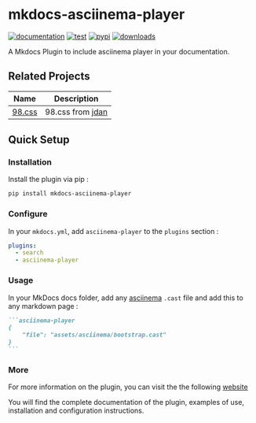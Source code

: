 # mkdocs-asciinema-player

[![documentation](https://img.shields.io/badge/docs-mkdocs--asciinema--player-blue.svg?style=flat)](https://pa-decarvalho.github.io/mkdocs-asciinema-player/)
[![test](https://github.com/pa-decarvalho/mkdocs-asciinema-player/workflows/test/badge.svg)](https://github.com/pa-decarvalho/mkdocs-asciinema-player/actions)
[![pypi](https://img.shields.io/pypi/v/mkdocs-asciinema-player.svg)](https://pypi.org/project/mkdocs-asciinema-player/)
[![downloads](https://img.shields.io/pypi/dm/mkdocs-asciinema-player.svg)](https://pypi.org/project/mkdocs-asciinema-player/)

A Mkdocs Plugin to include asciinema player in your documentation.

## Related Projects

| Name                                                                                            | Description                                                            |
|-------------------------------------------------------------------------------------------------|------------------------------------------------------------------------|
| [98.css](https://github.com/jdan/98.css)                                                        | 98.css from [jdan](https://github.com/jdan)                            |

## Quick Setup

### Installation

Install the plugin via pip :

```sh
pip install mkdocs-asciinema-player
```

### Configure

In your `mkdocs.yml`, add `asciinema-player` to the `plugins` section :

```yaml
plugins:
  - search
  - asciinema-player
```

### Usage

In your MkDocs docs folder, add any [asciinema](https://asciinema.org/) `.cast` file and add this to any markdown page :

````markdown
```asciinema-player
{
    "file": "assets/asciinema/bootstrap.cast"
}
```
````

### More

For more information on the plugin, you can visit the the following [website](https://pa-decarvalho.github.io/mkdocs-asciinema-player/)

You will find the complete documentation of the plugin, examples of use, installation and configuration instructions.

